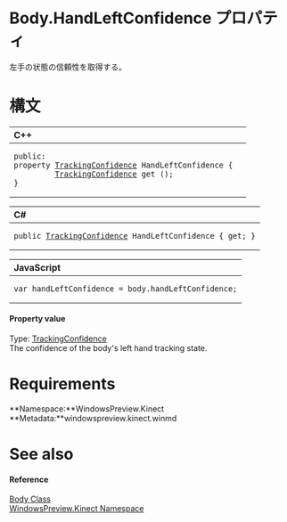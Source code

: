 Body.HandLeftConfidence プロパティ  
================================  

左手の状態の信頼性を取得する。
<span id="syntaxSection"></span>

構文  
======  

<table>
<colgroup>
<col width="100%" />
</colgroup>
<thead>
<tr class="header">
<th align="left">C++</th>
</tr>
</thead>
<tbody>
<tr class="odd">
<td align="left"><pre><code>public:  
property <a href="../../TrackingConfidence.md">TrackingConfidence</a> HandLeftConfidence {  
         <a href="../../TrackingConfidence.md">TrackingConfidence</a> get ();  
}</code></pre></td>
</tr>
</tbody>
</table>

<table>
<colgroup>
<col width="100%" />
</colgroup>
<thead>
<tr class="header">
<th align="left">C#</th>
</tr>
</thead>
<tbody>
<tr class="odd">
<td align="left"><pre><code>public <a href="../../TrackingConfidence.md">TrackingConfidence</a> HandLeftConfidence { get; }</code></pre></td>
</tr>
</tbody>
</table>

<table>
<colgroup>
<col width="100%" />
</colgroup>
<thead>
<tr class="header">
<th align="left">JavaScript</th>
</tr>
</thead>
<tbody>
<tr class="odd">
<td align="left"><pre><code>var handLeftConfidence = body.handLeftConfidence;</code></pre></td>
</tr>
</tbody>
</table>

<span id="ID4ER"></span>
#### Property value  

Type: [TrackingConfidence](../../TrackingConfidence.md)  
 The confidence of the body's left hand tracking state.  

<span id="requirements"></span>

Requirements  
============  

**Namespace:**WindowsPreview.Kinect  
**Metadata:**windowspreview.kinect.winmd  

<span id="ID4E6"></span>

See also  
========  

<span id="ID4EBB"></span>
#### Reference  

[Body Class](../../Body_Class.md)  
 [WindowsPreview.Kinect Namespace](../../../Kinect.md)  



<!--Please do not edit the data in the comment block below.-->
<!--
TOCTitle : HandLeftConfidence Property
RLTitle : Body.HandLeftConfidence Property
KeywordK : HandLeftConfidence property
KeywordK : Body.HandLeftConfidence property
KeywordF : WindowsPreview.Kinect.Body.HandLeftConfidence
KeywordF : Body.HandLeftConfidence
KeywordF : HandLeftConfidence
KeywordF : WindowsPreview.Kinect.Body.HandLeftConfidence
KeywordA : P:WindowsPreview.Kinect.Body.HandLeftConfidence
AssetID : P:WindowsPreview.Kinect.Body.HandLeftConfidence
Locale : en-us
CommunityContent : 1
APIType : Managed
APILocation : windowspreview.kinect.winmd
APIName : WindowsPreview.Kinect.Body.HandLeftConfidence
TargetOS : Windows
TopicType : kbSyntax
DevLang : VB
DevLang : CSharp
DevLang : JavaScript
DevLang : C++
DocSet : K4Wv2
ProjType : K4Wv2Proj
Technology : Kinect for Windows
Product : Kinect for Windows SDK v2
productversion : 20
-->
